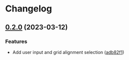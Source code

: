 # Changelog

## [0.2.0](https://github.com/ElementalJJ/game-of-life/compare/v0.1.0...v0.2.0) (2023-03-12)


### Features

* Add user input and grid alignment selection ([adb82f1](https://github.com/ElementalJJ/game-of-life/commit/adb82f19d89e503697e9978aeae3f060cc95fd38))
